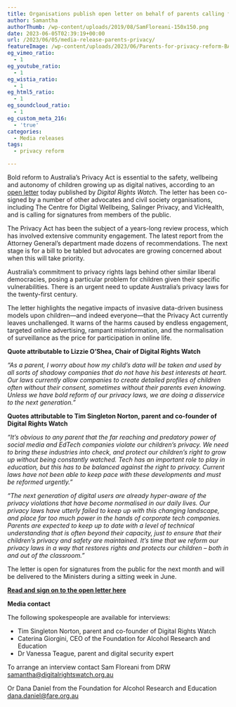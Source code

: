 ```yaml
---
title: Organisations publish open letter on behalf of parents calling for bold privacy reform
author: Samantha
authorThumb: /wp-content/uploads/2019/08/SamFloreani-150x150.png
date: 2023-06-05T02:39:19+00:00
url: /2023/06/05/media-release-parents-privacy/
featureImage: /wp-content/uploads/2023/06/Parents-for-privacy-reform-BANNER.png
eg_vimeo_ratio:
  - 1
eg_youtube_ratio:
  - 1
eg_wistia_ratio:
  - 1
eg_html5_ratio:
  - 1
eg_soundcloud_ratio:
  - 1
eg_custom_meta_216:
  - 'true'
categories:
  - Media releases
tags:
  - privacy reform

---
```

Bold reform to Australia’s Privacy Act is essential to the safety, wellbeing and autonomy of children growing up as digital natives, according to an <a href="https://actionnetwork.org/petitions/parents-for-privacy-reform" target="_blank" rel="noreferrer noopener">open letter</a> today published by _Digital Rights Watch._ The letter has been co-signed by a number of other advocates and civil society organisations, including The Centre for Digital Wellbeing, Salinger Privacy, and VicHealth, and is calling for signatures from members of the public.   

The Privacy Act has been the subject of a years-long review process, which has involved extensive community engagement. The latest report from the Attorney General’s department made dozens of recommendations. The next stage is for a bill to be tabled but advocates are growing concerned about when this will take priority.

Australia’s commitment to privacy rights lags behind other similar liberal democracies, posing a particular problem for children given their specific vulnerabilities. There is an urgent need to update Australia’s privacy laws for the twenty-first century.

The letter highlights the negative impacts of invasive data-driven business models upon children—and indeed everyone—that the Privacy Act currently leaves unchallenged. It warns of the harms caused by endless engagement, targeted online advertising, rampant misinformation, and the normalisation of surveillance as the price for participation in online life.

**Quote attributable to Lizzie O’Shea, Chair of Digital Rights Watch**

_“As a parent, I worry about how my child’s data will be taken and used by all sorts of shadowy companies that do not have his best interests at heart. Our laws currently allow companies to create detailed profiles of children often without their consent, sometimes without their parents even knowing. Unless we have bold reform of our privacy laws, we are doing a disservice to the next generation.”_

**Quotes attributable to Tim Singleton Norton, parent and co-founder of Digital Rights Watch**

_“It’s obvious to any parent that the far reaching and predatory power of social media and EdTech companies violate our children’s privacy. We need to bring these industries into check, and protect our children’s right to grow up without being constantly watched. Tech has an important role to play in education, but this has to be balanced against the right to privacy. Current laws have not been able to keep pace with these developments and must be reformed urgently.”_

_“The next generation of digital users are already hyper-aware of the privacy violations that have become normalised in our daily lives. Our privacy laws have utterly failed to keep up with this changing landscape, and place far too much power in the hands of corporate tech companies. Parents are expected to keep up to date with a level of technical understanding that is often beyond their capacity, just to ensure that their children’s privacy and safety are maintained. It’s time that we reform our privacy laws in a way that restores rights and protects our children &#8211; both in and out of the classroom.”_

The letter is open for signatures from the public for the next month and will be delivered to the Ministers during a sitting week in June. 

**<span style="text-decoration: underline;"><a href="https://actionnetwork.org/petitions/parents-for-privacy-reform" target="_blank" rel="noreferrer noopener">Read and sign on to the open letter here</a></span>**

**Media contact**

The following spokespeople are available for interviews:

  * Tim Singleton Norton, parent and co-founder of Digital Rights Watch
  * Caterina Giorgini, CEO of the Foundation for Alcohol Research and Education
  * Dr Vanessa Teague, parent and digital security expert

To arrange an interview contact Sam Floreani from DRW <samantha@digitalrightswatch.org.au>

Or Dana Daniel from the Foundation for Alcohol Research and Education <dana.daniel@fare.org.au> 